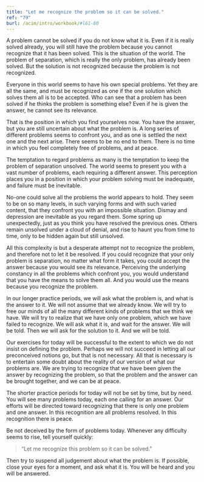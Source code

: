```yaml
---
title: "Let me recognize the problem so it can be solved."
ref: "79"
burl: /acim/intro/workbook/#l61-80
---
```


A problem cannot be solved if you do not know what it is. Even if it is
really solved already, you will still have the problem because you
cannot recognize that it has been solved. This is the situation of the
world. The problem of separation, which is really the only problem, has
already been solved. But the solution is not recognized because the
problem is not recognized.

Everyone in this world seems to have his own special problems. Yet they
are all the same, and must be recognized as one if the one solution
which solves them all is to be accepted. Who can see that a problem has
been solved if he thinks the problem is something else? Even if he is
given the answer, he cannot see its relevance.

That is the position in which you find yourselves now. You have the
answer, but you are still uncertain about what the problem is. A long
series of different problems seems to confront you, and as one is
settled the next one and the next arise. There seems to be no end to
them. There is no time in which you feel completely free of problems,
and at peace.

The temptation to regard problems as many is the temptation to keep the
problem of separation unsolved. The world seems to present you with a
vast number of problems, each requiring a different answer. This
perception places you in a position in which your problem solving must
be inadequate, and failure must be inevitable.

No-one could solve all the problems the world appears to hold. They seem
to be on so many levels, in such varying forms and with such varied
content, that they confront you with an impossible situation. Dismay and
depression are inevitable as you regard them. Some spring up
unexpectedly, just as you think you have resolved the previous ones.
Others remain unsolved under a cloud of denial, and rise to haunt you
from time to time, only to be hidden again but still unsolved.

All this complexity is but a desperate attempt not to recognize the
problem, and therefore not to let it be resolved. If you could recognize
that your only problem is separation, no matter what form
it takes, you could accept the answer because you would see its
relevance. Perceiving the underlying constancy in all the problems which
confront you, you would understand that you have the means to solve them
all. And you would use the means because you recognize the problem.

In our longer practice periods, we will ask what the problem is, and
what is the answer to it. We will not assume that we already know. We
will try to free our minds of all the many different kinds of problems
that we think we have. We will try to realize that we have only one
problem, which we have failed to recognize. We will ask what it is, and
wait for the answer. We will be told. Then we will ask for the solution
to it. And we will be told.

Our exercises for today will be successful to the extent to which we do
not insist on defining the problem. Perhaps we will not succeed in
letting all our preconceived notions go, but that is not necessary. All
that is necessary is to entertain some doubt about the reality of our
version of what our problems are. We are trying to recognize that we
have been given the answer by recognizing the problem, so that the
problem and the answer can be brought together, and we can be at peace.

The shorter practice periods for today will not be set by time, but by
need. You will see many problems today, each one calling for an answer.
Our efforts will be directed toward recognizing that there is only one
problem and one answer. In this recognition are all problems resolved.
In this recognition there is peace.

Be not deceived by the form of problems today. Whenever any difficulty
seems to rise, tell yourself quickly:

> “Let me recognize this problem so it can be solved.”

Then try to suspend all judgement about what the problem is. If
possible, close your eyes for a moment, and ask what it is. You will be
heard and you will be answered.

